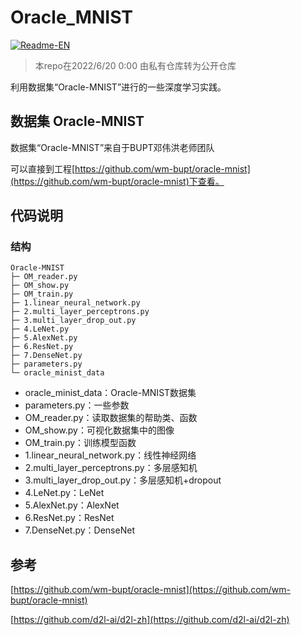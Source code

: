 # Oracle_MNIST
[![Readme-EN](https://img.shields.io/badge/README-English-green.svg)](README.md)

> 本repo在2022/6/20 0:00 由私有仓库转为公开仓库

利用数据集“Oracle-MNIST”进行的一些深度学习实践。

## 数据集 Oracle-MNIST
数据集“Oracle-MNIST”来自于BUPT邓伟洪老师团队

可以直接到工程[https://github.com/wm-bupt/oracle-mnist](https://github.com/wm-bupt/oracle-mnist)下查看。

## 代码说明
### 结构
```
Oracle-MNIST
├─ OM_reader.py
├─ OM_show.py
├─ OM_train.py
├─ 1.linear_neural_network.py
├─ 2.multi_layer_perceptrons.py
├─ 3.multi_layer_drop_out.py
├─ 4.LeNet.py
├─ 5.AlexNet.py
├─ 6.ResNet.py
├─ 7.DenseNet.py
├─ parameters.py
└─ oracle_minist_data
```
- oracle_minist_data：Oracle-MNIST数据集
- parameters.py：一些参数
- OM_reader.py：读取数据集的帮助类、函数
- OM_show.py：可视化数据集中的图像
- OM_train.py：训练模型函数
- 1.linear_neural_network.py：线性神经网络
- 2.multi_layer_perceptrons.py：多层感知机
- 3.multi_layer_drop_out.py：多层感知机+dropout
- 4.LeNet.py：LeNet
- 5.AlexNet.py：AlexNet
- 6.ResNet.py：ResNet
- 7.DenseNet.py：DenseNet
## 参考
[https://github.com/wm-bupt/oracle-mnist](https://github.com/wm-bupt/oracle-mnist)

[https://github.com/d2l-ai/d2l-zh](https://github.com/d2l-ai/d2l-zh)
